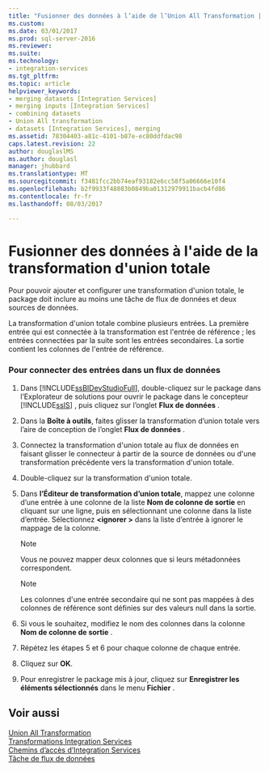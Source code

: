 ```yaml
---
title: "Fusionner des données à l’aide de l’Union All Transformation | Documents Microsoft"
ms.custom: 
ms.date: 03/01/2017
ms.prod: sql-server-2016
ms.reviewer: 
ms.suite: 
ms.technology:
- integration-services
ms.tgt_pltfrm: 
ms.topic: article
helpviewer_keywords:
- merging datasets [Integration Services]
- merging inputs [Integration Services]
- combining datasets
- Union All transformation
- datasets [Integration Services], merging
ms.assetid: 78304403-a81c-4101-b87e-ec80ddfdac98
caps.latest.revision: 22
author: douglaslMS
ms.author: douglasl
manager: jhubbard
ms.translationtype: MT
ms.sourcegitcommit: f3481fcc2bb74eaf93182e6cc58f5a06666e10f4
ms.openlocfilehash: b2f9933f48083b0849ba01312979911bacb4fd86
ms.contentlocale: fr-fr
ms.lasthandoff: 08/03/2017

---
```

# <a name="merge-data-by-using-the-union-all-transformation"></a>Fusionner des données à l'aide de la transformation d'union totale
  Pour pouvoir ajouter et configurer une transformation d'union totale, le package doit inclure au moins une tâche de flux de données et deux sources de données.  
  
 La transformation d'union totale combine plusieurs entrées. La première entrée qui est connectée à la transformation est l'entrée de référence ; les entrées connectées par la suite sont les entrées secondaires. La sortie contient les colonnes de l'entrée de référence.  
  
### <a name="to-combine-inputs-in-a-data-flow"></a>Pour connecter des entrées dans un flux de données  
  
1.  Dans [!INCLUDE[ssBIDevStudioFull](../../../includes/ssbidevstudiofull-md.md)], double-cliquez sur le package dans l’Explorateur de solutions pour ouvrir le package dans le concepteur [!INCLUDE[ssIS](../../../includes/ssis-md.md)] , puis cliquez sur l’onglet **Flux de données** .  
  
2.  Dans la **Boîte à outils**, faites glisser la transformation d’union totale vers l’aire de conception de l’onglet **Flux de données** .  
  
3.  Connectez la transformation d'union totale au flux de données en faisant glisser le connecteur à partir de la source de données ou d'une transformation précédente vers la transformation d'union totale.  
  
4.  Double-cliquez sur la transformation d'union totale.  
  
5.  Dans **l’Éditeur de transformation d’union totale**, mappez une colonne d’une entrée à une colonne de la liste **Nom de colonne de sortie** en cliquant sur une ligne, puis en sélectionnant une colonne dans la liste d’entrée. Sélectionnez  **\<ignorer >** dans la liste d’entrée à ignorer le mappage de la colonne.  
  
    > [!NOTE]  
    >  Vous ne pouvez mapper deux colonnes que si leurs métadonnées correspondent.  
  
    > [!NOTE]  
    >  Les colonnes d'une entrée secondaire qui ne sont pas mappées à des colonnes de référence sont définies sur des valeurs null dans la sortie.  
  
6.  Si vous le souhaitez, modifiez le nom des colonnes dans la colonne **Nom de colonne de sortie** .  
  
7.  Répétez les étapes 5 et 6 pour chaque colonne de chaque entrée.  
  
8.  Cliquez sur **OK**.  
  
9. Pour enregistrer le package mis à jour, cliquez sur **Enregistrer les éléments sélectionnés** dans le menu **Fichier** .  
  
## <a name="see-also"></a>Voir aussi  
 [Union All Transformation](../../../integration-services/data-flow/transformations/union-all-transformation.md)   
 [Transformations Integration Services](../../../integration-services/data-flow/transformations/integration-services-transformations.md)   
 [Chemins d’accès d’Integration Services](../../../integration-services/data-flow/integration-services-paths.md)   
 [Tâche de flux de données](../../../integration-services/control-flow/data-flow-task.md)  
  
  

